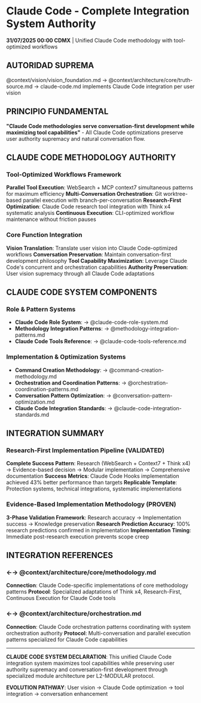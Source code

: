 # Claude Code - Complete Integration System Authority

**31/07/2025 00:00 CDMX** | Unified Claude Code methodology with tool-optimized workflows

## AUTORIDAD SUPREMA
@context/vision/vision_foundation.md → @context/architecture/core/truth-source.md → claude-code.md implements Claude Code integration per user vision

## PRINCIPIO FUNDAMENTAL
**"Claude Code methodologies serve conversation-first development while maximizing tool capabilities"** - All Claude Code optimizations preserve user authority supremacy and natural conversation flow.

## CLAUDE CODE METHODOLOGY AUTHORITY

### Tool-Optimized Workflows Framework
**Parallel Tool Execution**: WebSearch + MCP context7 simultaneous patterns for maximum efficiency
**Multi-Conversation Orchestration**: Git worktree-based parallel execution with branch-per-conversation
**Research-First Optimization**: Claude Code research tool integration with Think x4 systematic analysis
**Continuous Execution**: CLI-optimized workflow maintenance without friction pauses

### Core Function Integration
**Vision Translation**: Translate user vision into Claude Code-optimized workflows
**Conversation Preservation**: Maintain conversation-first development philosophy
**Tool Capability Maximization**: Leverage Claude Code's concurrent and orchestration capabilities
**Authority Preservation**: User vision supremacy through all Claude Code adaptations

## CLAUDE CODE SYSTEM COMPONENTS

### **Role & Pattern Systems**
- **Claude Code Role System**: → @claude-code-role-system.md
- **Methodology Integration Patterns**: → @methodology-integration-patterns.md
- **Claude Code Tools Reference**: → @claude-code-tools-reference.md

### **Implementation & Optimization Systems**
- **Command Creation Methodology**: → @command-creation-methodology.md
- **Orchestration and Coordination Patterns**: → @orchestration-coordination-patterns.md
- **Conversation Pattern Optimization**: → @conversation-pattern-optimization.md
- **Claude Code Integration Standards**: → @claude-code-integration-standards.md

## INTEGRATION SUMMARY

### Research-First Implementation Pipeline (VALIDATED)
**Complete Success Pattern**: Research (WebSearch + Context7 + Think x4) → Evidence-based decision → Modular implementation → Comprehensive documentation
**Success Metrics**: Claude Code Hooks implementation achieved 43% better performance than targets
**Replicable Template**: Protection systems, technical integrations, systematic implementations

### Evidence-Based Implementation Methodology (PROVEN)
**3-Phase Validation Framework**: Research accuracy → Implementation success → Knowledge preservation
**Research Prediction Accuracy**: 100% research predictions confirmed in implementation
**Implementation Timing**: Immediate post-research execution prevents scope creep

## INTEGRATION REFERENCES

### ←→ @context/architecture/core/methodology.md
**Connection**: Claude Code-specific implementations of core methodology patterns
**Protocol**: Specialized adaptations of Think x4, Research-First, Continuous Execution for Claude Code tools

### ←→ @context/architecture/orchestration.md
**Connection**: Claude Code orchestration patterns coordinating with system orchestration authority
**Protocol**: Multi-conversation and parallel execution patterns specialized for Claude Code capabilities

---

**CLAUDE CODE SYSTEM DECLARATION**: This unified Claude Code integration system maximizes tool capabilities while preserving user authority supremacy and conversation-first development through specialized module architecture per L2-MODULAR protocol.

**EVOLUTION PATHWAY**: User vision → Claude Code optimization → tool integration → conversation enhancement